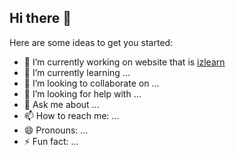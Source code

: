 ## Hi there 👋

Here are some ideas to get you started:

- 🔭 I’m currently working on website that is [izlearn](https://izlearn.ir)
- 🌱 I’m currently learning ...
- 👯 I’m looking to collaborate on ...
- 🤔 I’m looking for help with ...
- 💬 Ask me about ...
- 📫 How to reach me: ...
- 😄 Pronouns: ...
- ⚡ Fun fact: ...

